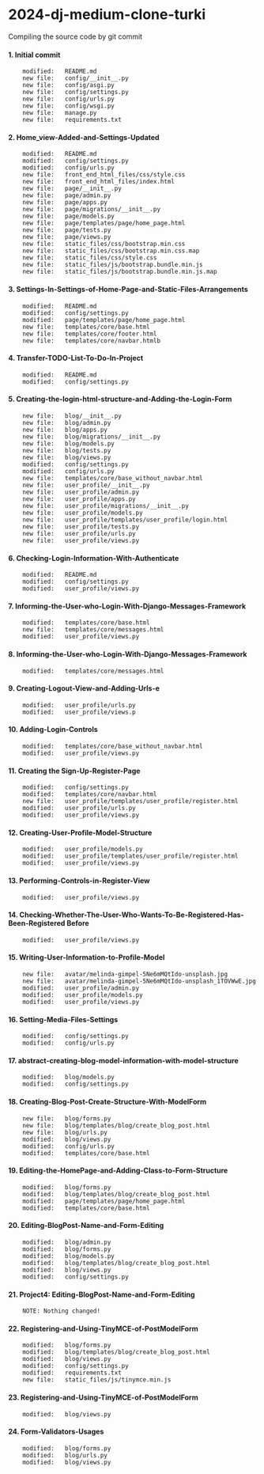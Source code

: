 # 2024-dj-medium-clone-turki
Compiling the source code by git commit

#### 1. Initial commit

        modified:   README.md
        new file:   config/__init__.py
        new file:   config/asgi.py
        new file:   config/settings.py
        new file:   config/urls.py
        new file:   config/wsgi.py
        new file:   manage.py
        new file:   requirements.txt


#### 2. Home_view-Added-and-Settings-Updated

        modified:   README.md
        modified:   config/settings.py
        modified:   config/urls.py
        new file:   front_end_html_files/css/style.css
        new file:   front_end_html_files/index.html
        new file:   page/__init__.py
        new file:   page/admin.py
        new file:   page/apps.py
        new file:   page/migrations/__init__.py
        new file:   page/models.py
        new file:   page/templates/page/home_page.html
        new file:   page/tests.py
        new file:   page/views.py
        new file:   static_files/css/bootstrap.min.css
        new file:   static_files/css/bootstrap.min.css.map
        new file:   static_files/css/style.css
        new file:   static_files/js/bootstrap.bundle.min.js
        new file:   static_files/js/bootstrap.bundle.min.js.map


#### 3. Settings-In-Settings-of-Home-Page-and-Static-Files-Arrangements

        modified:   README.md
        modified:   config/settings.py
        modified:   page/templates/page/home_page.html
        new file:   templates/core/base.html
        new file:   templates/core/footer.html
        new file:   templates/core/navbar.htmlb


#### 4. Transfer-TODO-List-To-Do-In-Project

        modified:   README.md
        modified:   config/settings.py


#### 5. Creating-the-login-html-structure-and-Adding-the-Login-Form

        new file:   blog/__init__.py
        new file:   blog/admin.py
        new file:   blog/apps.py
        new file:   blog/migrations/__init__.py
        new file:   blog/models.py
        new file:   blog/tests.py
        new file:   blog/views.py
        modified:   config/settings.py
        modified:   config/urls.py
        new file:   templates/core/base_without_navbar.html
        new file:   user_profile/__init__.py
        new file:   user_profile/admin.py
        new file:   user_profile/apps.py
        new file:   user_profile/migrations/__init__.py
        new file:   user_profile/models.py
        new file:   user_profile/templates/user_profile/login.html
        new file:   user_profile/tests.py
        new file:   user_profile/urls.py
        new file:   user_profile/views.py


#### 6. Checking-Login-Information-With-Authenticate

        modified:   README.md
        modified:   config/settings.py
        modified:   user_profile/views.py


#### 7. Informing-the-User-who-Login-With-Django-Messages-Framework

        modified:   templates/core/base.html
        new file:   templates/core/messages.html
        modified:   user_profile/views.py


#### 8. Informing-the-User-who-Login-With-Django-Messages-Framework

        modified:   templates/core/messages.html


#### 9. Creating-Logout-View-and-Adding-Urls-e 

        modified:   user_profile/urls.py
        modified:   user_profile/views.p


#### 10. Adding-Login-Controls

        modified:   templates/core/base_without_navbar.html
        modified:   user_profile/views.py


#### 11. Creating the Sign-Up-Register-Page

        modified:   config/settings.py
        modified:   templates/core/navbar.html
        new file:   user_profile/templates/user_profile/register.html
        modified:   user_profile/urls.py
        modified:   user_profile/views.py


#### 12. Creating-User-Profile-Model-Structure

        modified:   user_profile/models.py
        modified:   user_profile/templates/user_profile/register.html
        modified:   user_profile/views.py


#### 13. Performing-Controls-in-Register-View

        modified:   user_profile/views.py


#### 14. Checking-Whether-The-User-Who-Wants-To-Be-Registered-Has-Been-Registered Before

        modified:   user_profile/views.py


#### 15. Writing-User-Information-to-Profile-Model

        new file:   avatar/melinda-gimpel-5Ne6mMQtIdo-unsplash.jpg
        new file:   avatar/melinda-gimpel-5Ne6mMQtIdo-unsplash_1TOVWwE.jpg
        modified:   user_profile/admin.py
        modified:   user_profile/models.py
        modified:   user_profile/views.py


#### 16. Setting-Media-Files-Settings

        modified:   config/settings.py
        modified:   config/urls.py


#### 17. abstract-creating-blog-model-information-with-model-structure 

        modified:   blog/models.py
        modified:   config/settings.py


#### 18. Creating-Blog-Post-Create-Structure-With-ModelForm

        new file:   blog/forms.py
        new file:   blog/templates/blog/create_blog_post.html
        new file:   blog/urls.py
        modified:   blog/views.py
        modified:   config/urls.py
        modified:   templates/core/base.html


#### 19. Editing-the-HomePage-and-Adding-Class-to-Form-Structure

        modified:   blog/forms.py
        modified:   blog/templates/blog/create_blog_post.html
        modified:   page/templates/page/home_page.html
        modified:   templates/core/base.html


#### 20. Editing-BlogPost-Name-and-Form-Editing

        modified:   blog/admin.py
        modified:   blog/forms.py
        modified:   blog/models.py
        modified:   blog/templates/blog/create_blog_post.html
        modified:   blog/views.py
        modified:   config/settings.py


#### 21. Project4: Editing-BlogPost-Name-and-Form-Editing

		NOTE: Nothing changed!


#### 22. Registering-and-Using-TinyMCE-of-PostModelForm

        modified:   blog/forms.py
        modified:   blog/templates/blog/create_blog_post.html
        modified:   blog/views.py
        modified:   config/settings.py
        modified:   requirements.txt
        new file:   static_files/js/tinymce.min.js


#### 23. Registering-and-Using-TinyMCE-of-PostModelForm

        modified:   blog/views.py


#### 24. Form-Validators-Usages

        modified:   blog/forms.py
        modified:   blog/urls.py
        modified:   blog/views.py